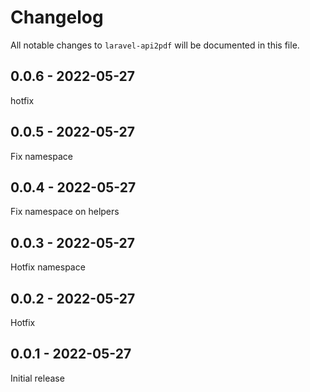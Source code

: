 # Changelog

All notable changes to `laravel-api2pdf` will be documented in this file.

## 0.0.6 - 2022-05-27

hotfix

## 0.0.5 - 2022-05-27

Fix namespace

## 0.0.4 - 2022-05-27

Fix namespace on helpers

## 0.0.3 - 2022-05-27

Hotfix namespace

## 0.0.2 - 2022-05-27

Hotfix

## 0.0.1 - 2022-05-27

Initial release
